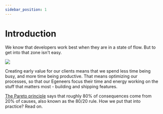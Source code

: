 ```yaml
---
sidebar_position: 1
---
```


# Introduction

We know that developers work best when they are in a state of flow. But to get into that zone isn't easy.

![](https://upload.wikimedia.org/wikipedia/commons/f/f6/Challenge_vs_skill.svg)

Creating early value for our clients means that we spend less time being busy, and more time being productive. That means optimizing our processes, so that our Egeneers focus their time and energy working on the stuff that matters most - building and shipping features.

[The Pareto principle](https://en.wikipedia.org/wiki/Pareto_principle) says that roughly 80% of consequences come from 20% of causes, also known as the 80/20 rule. How we put that into practice? Read on.